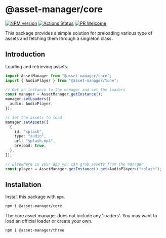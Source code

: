 # @asset-manager/core

[![NPM version][npm-image]][npm-url]
[![Actions Status][ci-image]][ci-url]
[![PR Welcome][npm-downloads-image]][npm-downloads-url]

This package provides a simple solution for preloading various type of assets and fetching
them through a singleton class.

## Introduction

Loading and retrieving assets.

```typescript
import AssetManager from "@asset-manager/core";
import { AudioPlayer } from "@asset-manager/tone";

// Get an instance to the manager and set the loaders
const manager = AssetManager.getInstance();
manager.setLoaders({
  audio: AudioPlayer,
});

// Set the assets to load
manager.setAssets([
  {
    id: "splash",
    type: "audio",
    url: "splash.mp3",
    preload: true,
  },
]);

// Elsewhere in your app you can grab assets from the manager
const player = AssetManager.getInstance().get<AudioPlayer>("splash");
```

## Installation

Install this package with `npm`.

```bash
npm i @asset-manager/core
```

The core asset manager does not include any 'loaders'. You may want to load an official loader or create your own.

```bash
npm i @asset-manager/three
```

[npm-image]: https://img.shields.io/npm/v/@asset-manager/core.svg?style=flat-square&logo=react
[npm-url]: https://npmjs.org/package/@asset-manager/core
[npm-downloads-image]: https://img.shields.io/npm/dm/@asset-manager/core.svg
[npm-downloads-url]: https://npmcharts.com/compare/@asset-manager/core?minimal=true
[ci-image]: https://github.com/phantomstudios/asset-manager-core/workflows/Test/badge.svg
[ci-url]: https://github.com/phantomstudios/asset-manager-core/actions
